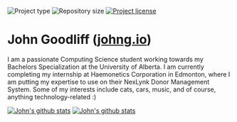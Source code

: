 ![](https://img.shields.io/badge/type-Markdown-blueviolet.svg "Project type")
![](https://img.shields.io/github/repo-size/jerboa88/jerboa88.svg "Repository size")
[![](https://img.shields.io/github/license/jerboa88/jerboa88.svg "Project license")](LICENSE)

# John Goodliff ([johng.io](https://johng.io))

I am a passionate Computing Science student working towards my Bachelors Specialization at the University of Alberta. I am currently completing my internship at Haemonetics Corporation in Edmonton, where I am putting my expertise to use on their NexLynk Donor Management System. Some of my interests include cats, cars, music, and of course, anything technology-related :)

[![John's github stats](https://github-readme-stats.vercel.app/api?username=jerboa88&custom_title=Stats&count_private=true&include_all_commits=true&hide=contribs&show_icons=true&line_height=24&hide_border=true)](#)
[![John's github stats](https://github-readme-stats.vercel.app/api/top-langs/?username=jerboa88&layout=compact&langs_count=6&hide_border=true)](#)
